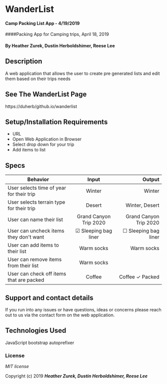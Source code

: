 # WanderList

#### Camp Packing List App - 4/19/2019

####Packing App for Camping trips, April 18, 2019


#### By **Heather Zurek, Dustin Herboldshimer, Reese Lee**

## Description

A web application that allows the user to create pre generated lists and edit them based on their trips needs

## See The WanderList Page

https://duherb/github.io/wanderlist

## Setup/Installation Requirements

* URL
* Open Web Application in Browser
* Select drop down for your trip
* Add items to list


## Specs

| Behavior | Input | Output |
| ------------- |:-------------:| -----:|
| User selects time of year for their trip | Winter | Winter |
| User selects terrain type for their trip | Desert | Winter, Desert |
| User can name their list | Grand Canyon Trip 2020 | Grand Canyon Trip 2020 |
| User can uncheck items they don't want | ☑ Sleeping bag liner | ☐ Sleeping bag liner |
| User can add items to their list | Warm socks | Warm socks |
| User can remove items from their list | Warm socks | |
| User can check off items that are packed | Coffee | Coffee ✓ Packed |

## Support and contact details

If you run into any issues or have questions, ideas or concerns please reach out to us via the contact form on the web application.

## Technologies Used

JavaScript
bootstrap
autoprefixer

### License

*MIT license*

Copyright (c) 2019 **_Heather Zurek, Dustin Herboldshimer, Reese Lee_**
